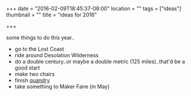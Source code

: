+++
date = "2016-02-09T18:45:37-08:00"
location = ""
tags = ["ideas"]
thumbnail = ""
title = "ideas for 2016"

+++

some things to do this year..

<!--more-->

* go to the Lost Coast
* ride around Desolation Wilderness
* do a double century..or maybe a double metric (125 miles)..that'd be a good start
* make two chairs
* finish [quandry](/quandry)
* take something to Maker Faire (in May)
